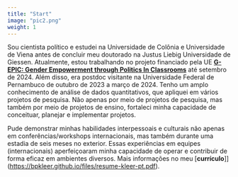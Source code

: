 ```yaml
---
title: "Start"
image: "pic2.png"
weight: 1
---
```


Sou cientista político e estudei na Universidade de Colônia e Universidade de Viena antes de concluir meu doutorado na Justus Liebig Universidade de Giessen. Atualmente, estou trabalhando no projeto financiado pela UE [**G-EPIC: Gender Empowerment through Politics In Classrooms**](https://g-epic.eu) até setembro de 2024. Além disso, era postdoc visitante na Universidade Federal de Pernambuco de outubro de 2023 a março de 2024. Tenho um amplo conhecimento de análise de dados quantitativos, que apliquei em vários projetos de pesquisa. Não apenas por meio de projetos de pesquisa, mas também por meio de projetos de ensino, fortaleci minha capacidade de conceituar, planejar e implementar projetos.

Pude demonstrar minhas habilidades interpessoais e culturais não apenas em conferências/workshops internacionais, mas também durante uma estadia de seis meses no exterior. Essas experiências em equipes (internacionais) aperfeiçoaram minha capacidade de operar e contribuir de forma eficaz em ambientes diversos. Mais informações no meu [**currículo**]](https://bpkleer.github.io/files/resume-kleer-pt.pdf).

